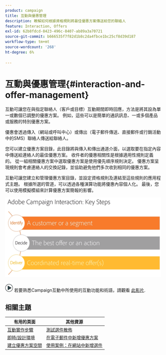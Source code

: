```yaml
---
product: campaign
title: 互動與優惠管理
description: 瞭解如何根據資格規則將最佳優惠方案傳送給您的聯絡人
feature: Interaction, Offers
exl-id: 62b8fdcd-8423-496c-8407-ab89a3a70721
source-git-commit: b666535f7f82d1b8c2da4fbce1bc25cf8d39d187
workflow-type: tm+mt
source-wordcount: '268'
ht-degree: 6%

---
```


# 互動與優惠管理{#interaction-and-offer-management}



互動可讓您在與指定聯絡人（客戶或目標）互動期間即時回應，方法是將其設為單一或數個已調整的優惠方案。 例如，這些可以是簡單的通訊訊息、一或多個產品或服務的特別優惠方案。

優惠會透過傳入（網站或呼叫中心）或傳出（電子郵件傳送、直接郵件或行銷活動中的SMS）聯絡人傳送給聯絡人。

您可以建立優惠方案目錄，此目錄將與傳入和傳出通道介面，以選取要在指定內容中傳送給連絡人的最佳優惠方案。 收件者的優惠相關性是根據適用性規則定義的。 從一組相關優惠方案中選取優惠方案是使用優先順序規則決定。 優惠方案呈現規則會考慮連絡人的交換記錄，並協助避免他們多次收到相同的優惠方案。

互動可讓您建立和管理優惠方案目錄，並設定資格規則及連結至這些規則的應用程式主題。 根據所選的管道，可以透過各種演算功能將優惠內容個人化。 最後，您可以使用模擬模組來計算優惠方案簡報的影響。

![](assets/Offermgt2.png)

![](assets/do-not-localize/how-to-video.png) 若要熟悉Campaign互動中所使用的互動功能和術語，請觀看 [此影片](https://helpx.adobe.com/campaign/classic/how-to/acs-overview.html?playlist=/ccx/v1/collection/product/campaign/classic/segment/digital-marketers/explevel/intermediate/applaunch/get-started/collection.ccx.js&amp;ref=helpx.adobe.com).

## 相關主題

| 有用的頁面 | 其他資源 |
|---|---|
| [互動實作步驟](../../interaction/using/implementation-steps.md) | [測試選件散佈](../../interaction/using/about-offers-simulation.md) |
| [即時/設計環境](../../interaction/using/live-design-environments.md) | [在電子郵件中新增優惠方案](../../interaction/using/integrating-an-offer-via-the-wizard.md) |
| [建立優惠方案空間](../../interaction/using/creating-offer-spaces.md) | [使用案例：在網站中新增選件](../../interaction/using/offers-on-an-inbound-channel.md) |
